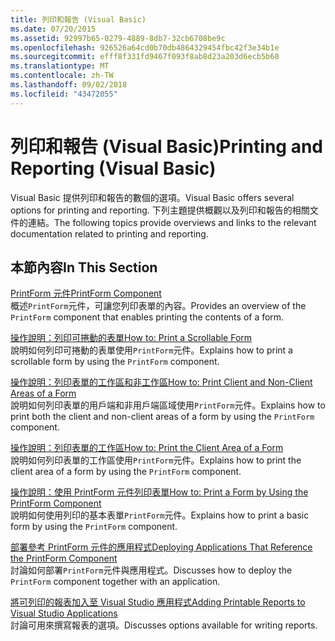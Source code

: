 ```yaml
---
title: 列印和報告 (Visual Basic)
ms.date: 07/20/2015
ms.assetid: 92997b65-0279-4889-8db7-32cb6708be9c
ms.openlocfilehash: 926526a64cd0b70db4864329454fbc42f3e34b1e
ms.sourcegitcommit: efff8f331fd9467f093f8ab8d23a203d6ecb5b60
ms.translationtype: MT
ms.contentlocale: zh-TW
ms.lasthandoff: 09/02/2018
ms.locfileid: "43472055"
---
```

# <a name="printing-and-reporting-visual-basic"></a><span data-ttu-id="6d952-102">列印和報告 (Visual Basic)</span><span class="sxs-lookup"><span data-stu-id="6d952-102">Printing and Reporting (Visual Basic)</span></span>
<span data-ttu-id="6d952-103">Visual Basic 提供列印和報告的數個的選項。</span><span class="sxs-lookup"><span data-stu-id="6d952-103">Visual Basic offers several options for printing and reporting.</span></span> <span data-ttu-id="6d952-104">下列主題提供概觀以及列印和報告的相關文件的連結。</span><span class="sxs-lookup"><span data-stu-id="6d952-104">The following topics provide overviews and links to the relevant documentation related to printing and reporting.</span></span>  
  
## <a name="in-this-section"></a><span data-ttu-id="6d952-105">本節內容</span><span class="sxs-lookup"><span data-stu-id="6d952-105">In This Section</span></span>  
 [<span data-ttu-id="6d952-106">PrintForm 元件</span><span class="sxs-lookup"><span data-stu-id="6d952-106">PrintForm Component</span></span>](../../../visual-basic/developing-apps/printing/printform-component.md)  
 <span data-ttu-id="6d952-107">概述`PrintForm`元件，可讓您列印表單的內容。</span><span class="sxs-lookup"><span data-stu-id="6d952-107">Provides an overview of the `PrintForm` component that enables printing the contents of a form.</span></span>  
  
 [<span data-ttu-id="6d952-108">操作說明：列印可捲動的表單</span><span class="sxs-lookup"><span data-stu-id="6d952-108">How to: Print a Scrollable Form</span></span>](../../../visual-basic/developing-apps/printing/how-to-print-a-scrollable-form.md)  
 <span data-ttu-id="6d952-109">說明如何列印可捲動的表單使用`PrintForm`元件。</span><span class="sxs-lookup"><span data-stu-id="6d952-109">Explains how to print a scrollable form by using the `PrintForm` component.</span></span>  
  
 [<span data-ttu-id="6d952-110">操作說明：列印表單的工作區和非工作區</span><span class="sxs-lookup"><span data-stu-id="6d952-110">How to: Print Client and Non-Client Areas of a Form</span></span>](../../../visual-basic/developing-apps/printing/how-to-print-client-and-non-client-areas-of-a-form.md)  
 <span data-ttu-id="6d952-111">說明如何列印表單的用戶端和非用戶端區域使用`PrintForm`元件。</span><span class="sxs-lookup"><span data-stu-id="6d952-111">Explains how to print both the client and non-client areas of a form by using the `PrintForm` component.</span></span>  
  
 [<span data-ttu-id="6d952-112">操作說明：列印表單的工作區</span><span class="sxs-lookup"><span data-stu-id="6d952-112">How to: Print the Client Area of a Form</span></span>](../../../visual-basic/developing-apps/printing/how-to-print-the-client-area-of-a-form.md)  
 <span data-ttu-id="6d952-113">說明如何列印表單的工作區使用`PrintForm`元件。</span><span class="sxs-lookup"><span data-stu-id="6d952-113">Explains how to print the client area of a form by using the `PrintForm` component.</span></span>  
  
 [<span data-ttu-id="6d952-114">操作說明：使用 PrintForm 元件列印表單</span><span class="sxs-lookup"><span data-stu-id="6d952-114">How to: Print a Form by Using the PrintForm Component</span></span>](../../../visual-basic/developing-apps/printing/how-to-print-a-form-by-using-the-printform-component.md)  
 <span data-ttu-id="6d952-115">說明如何使用列印的基本表單`PrintForm`元件。</span><span class="sxs-lookup"><span data-stu-id="6d952-115">Explains how to print a basic form by using the `PrintForm` component.</span></span>  
  
 [<span data-ttu-id="6d952-116">部署參考 PrintForm 元件的應用程式</span><span class="sxs-lookup"><span data-stu-id="6d952-116">Deploying Applications That Reference the PrintForm Component</span></span>](../../../visual-basic/developing-apps/printing/deploying-applications-that-reference-the-printform-component.md)  
 <span data-ttu-id="6d952-117">討論如何部署`PrintForm`元件與應用程式。</span><span class="sxs-lookup"><span data-stu-id="6d952-117">Discusses how to deploy the `PrintForm` component together with an application.</span></span>  
  
 [<span data-ttu-id="6d952-118">將可列印的報表加入至 Visual Studio 應用程式</span><span class="sxs-lookup"><span data-stu-id="6d952-118">Adding Printable Reports to Visual Studio Applications</span></span>](../../../visual-basic/developing-apps/printing/adding-printable-reports-to-visual-studio-applications.md)  
 <span data-ttu-id="6d952-119">討論可用來撰寫報表的選項。</span><span class="sxs-lookup"><span data-stu-id="6d952-119">Discusses options available for writing reports.</span></span>
